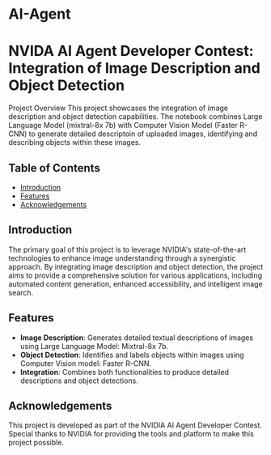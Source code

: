 # AI-Agent
# NVIDA AI Agent Developer Contest: Integration of Image Description and Object Detection

Project Overview
This project showcases the integration of image description and object detection capabilities. The notebook combines Large Language Model (mixtral-8x 7b) with Computer Vision Model (Faster R-CNN) to generate detailed descriptoin of uploaded images, identifying and describing objects within these images.

## Table of Contents

* [Introduction](#introduction)
* [Features](#features)
* [Acknowledgements](#acknowledgements)

## Introduction

The primary goal of this project is to leverage NVIDIA's state-of-the-art technologies to enhance image understanding through a synergistic approach. By integrating image description and object detection, the project aims to provide a comprehensive solution for various applications, including automated content generation, enhanced accessibility, and intelligent image search.

## Features

- **Image Description**: Generates detailed textual descriptions of images using Large Language Model: Mixtral-8x 7b.
- **Object Detection**: Identifies and labels objects within images using Computer Vision model: Faster R-CNN.
- **Integration**: Combines both functionalities to produce detailed descriptions and  object detections.

## Acknowledgements
This project is developed as part of the NVIDIA AI Agent Developer Contest. Special thanks to NVIDIA for providing the tools and platform to make this project possible.
